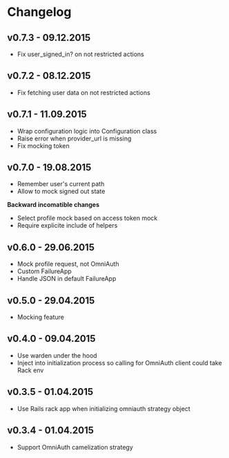 # Changelog

## v0.7.3 - 09.12.2015

* Fix user_signed_in? on not restricted actions

## v0.7.2 - 08.12.2015

* Fix fetching user data on not restricted actions

## v0.7.1 - 11.09.2015

* Wrap configuration logic into Configuration class
* Raise error when provider_url is missing
* Fix mocking token

## v0.7.0 - 19.08.2015

* Remember user's current path
* Allow to mock signed out state

**Backward incomatible changes**

* Select profile mock based on access token mock
* Require explicite include of helpers

## v0.6.0 - 29.06.2015

* Mock profile request, not OmniAuth
* Custom FailureApp
* Handle JSON in default FailureApp

## v0.5.0 - 29.04.2015

* Mocking feature

## v0.4.0 - 09.04.2015

* Use warden under the hood
* Inject into initialization process so calling for OmniAuth client could take Rack env

## v0.3.5 - 01.04.2015

* Use Rails rack app when initializing omniauth strategy object

## v0.3.4 - 01.04.2015

* Support OmniAuth camelization strategy
